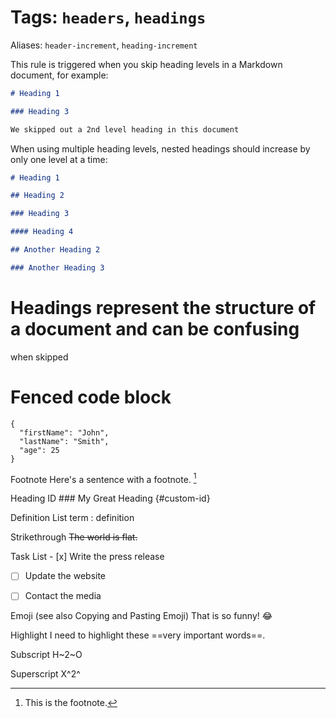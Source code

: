 # Tags: `headers`, `headings`

Aliases: `header-increment`, `heading-increment`

This rule is triggered when you skip heading levels in a Markdown document, for
example:

```markdown
# Heading 1

### Heading 3

We skipped out a 2nd level heading in this document
```

When using multiple heading levels, nested headings should increase by only one
level at a time:

```markdown
# Heading 1

## Heading 2

### Heading 3

#### Heading 4

## Another Heading 2

### Another Heading 3
```

# Headings represent the structure of a document and can be confusing
when skipped
# Fenced code block
```
{
  "firstName": "John",
  "lastName": "Smith",
  "age": 25
}
```

Footnote	Here's a sentence with a footnote. [^1]

[^1]: This is the footnote.

Heading ID	### My Great Heading {#custom-id}


Definition List	term
: definition


Strikethrough	~~The world is flat.~~


Task List	- [x] Write the press release
- [ ] Update the website
- [ ] Contact the media


Emoji
(see also Copying and Pasting Emoji)	That is so funny! :joy:


Highlight	I need to highlight these ==very important words==.


Subscript	H~2~O


Superscript	X^2^
